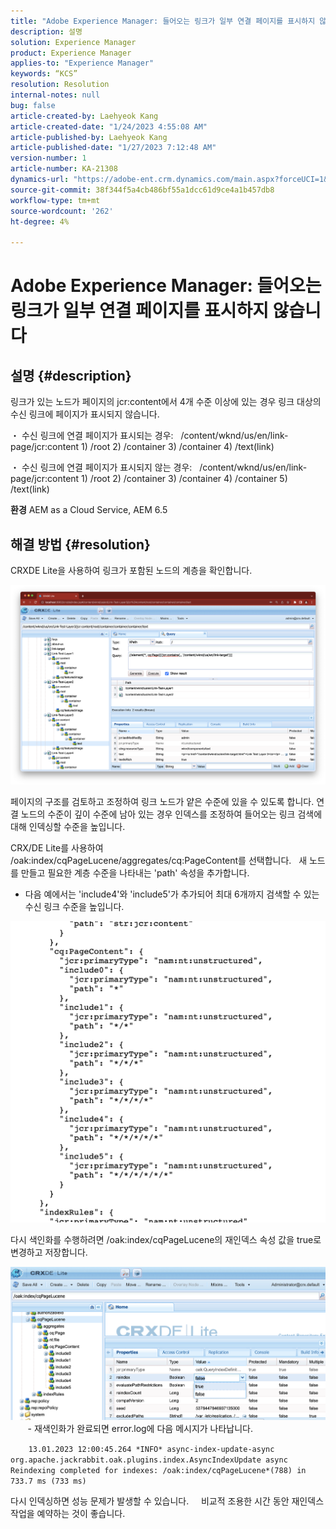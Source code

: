 ```yaml
---
title: "Adobe Experience Manager: 들어오는 링크가 일부 연결 페이지를 표시하지 않습니다."
description: 설명
solution: Experience Manager
product: Experience Manager
applies-to: "Experience Manager"
keywords: “KCS”
resolution: Resolution
internal-notes: null
bug: false
article-created-by: Laehyeok Kang
article-created-date: "1/24/2023 4:55:08 AM"
article-published-by: Laehyeok Kang
article-published-date: "1/27/2023 7:12:48 AM"
version-number: 1
article-number: KA-21308
dynamics-url: "https://adobe-ent.crm.dynamics.com/main.aspx?forceUCI=1&pagetype=entityrecord&etn=knowledgearticle&id=8142b044-a39b-ed11-aad1-6045bd0065b6"
source-git-commit: 38f344f5a4cb486bf55a1dcc61d9ce4a1b457db8
workflow-type: tm+mt
source-wordcount: '262'
ht-degree: 4%

---
```


# Adobe Experience Manager: 들어오는 링크가 일부 연결 페이지를 표시하지 않습니다

## 설명 {#description}


링크가 있는 노드가 페이지의 jcr:content에서 4개 수준 이상에 있는 경우 링크 대상의 수신 링크에 페이지가 표시되지 않습니다.

・ 수신 링크에 연결 페이지가 표시되는 경우:   /content/wknd/us/en/link-page/jcr:content 1) /root 2) /container 3) /container 4) /text(link)

・ 수신 링크에 연결 페이지가 표시되지 않는 경우:   /content/wknd/us/en/link-page/jcr:content 1) /root 2) /container 3) /container 4) /container 5) /text(link)

<b>환경</b>
AEM as a Cloud Service, AEM 6.5


## 해결 방법 {#resolution}


CRXDE Lite을 사용하여 링크가 포함된 노드의 계층을 확인합니다.

![](assets/667a70ba-a39b-ed11-aad1-6045bd0065b6.png)

페이지의 구조를 검토하고 조정하여 링크 노드가 얕은 수준에 있을 수 있도록 합니다.
연결 노드의 수준이 깊이 수준에 남아 있는 경우 인덱스를 조정하여 들어오는 링크 검색에 대해 인덱싱할 수준을 높입니다.

CRX/DE Lite를 사용하여 /oak:index/cqPageLucene/aggregates/cq:PageContent를 선택합니다.
  새 노드를 만들고 필요한 계층 수준을 나타내는 &#39;path&#39; 속성을 추가합니다.

- 다음 예에서는 &#39;include4&#39;와 &#39;include5&#39;가 추가되어 최대 6개까지 검색할 수 있는 수신 링크 수준을 높입니다.

![](assets/72c18342-0e9e-ed11-aad1-6045bd0067ea.png)

다시 색인화를 수행하려면 /oak:index/cqPageLucene의 재인덱스 속성 값을 true로 변경하고 저장합니다.

![](assets/a4203d8b-0e9e-ed11-aad1-6045bd0067ea.png)
  
    - 재색인화가 완료되면 error.log에 다음 메시지가 나타납니다.

`    13.01.2023 12:00:45.264 *INFO* async-index-update-async org.apache.jackrabbit.oak.plugins.index.AsyncIndexUpdate async Reindexing completed for indexes: /oak:index/cqPageLucene*(788) in 733.7 ms (733 ms)`

다시 인덱싱하면 성능 문제가 발생할 수 있습니다.
    비교적 조용한 시간 동안 재인덱스 작업을 예약하는 것이 좋습니다.

